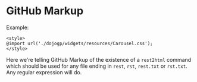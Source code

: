 GitHub Markup
=============

Example:

    <style>
	@import url('./dojogp/widgets/resources/Carousel.css');
	</style>

Here we're telling GitHub Markup of the existence of a `rest2html`
command which should be used for any file ending in `rest`,
`rst`, `rest.txt` or `rst.txt`. Any regular expression will do.
